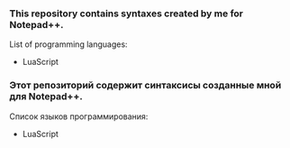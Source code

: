 <h3>This repository contains syntaxes created by me for Notepad++.</h3>

List of programming languages:
<ul>
<li>LuaScript</li>
</ul>
<h3>Этот репозиторий содержит синтаксисы созданные мной для Notepad++.</h3>

Список языков программирования:
<ul>
<li>LuaScript</li>
</ul>
